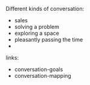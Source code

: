 Different kinds of conversation:
* sales
* solving a problem
* exploring a space
* pleasantly passing the time
*

links:
* conversation-goals
* conversation-mapping
